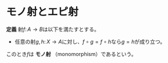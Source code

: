 
# モノ射とエピ射


__定義__ 射$f\colon A\rightarrow B$は以下を満たすとする。

- 任意の射$g, h\colon X\rightarrow A$に対し、$f\circ g=f\circ h$なら$g=h$が成り立つ。

このとき$f$は **モノ射** （monomorphism）であるという。

